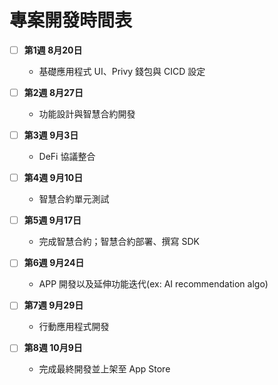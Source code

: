 # 專案開發時間表

- [ ] **第1週 8月20日**  
  - 基礎應用程式 UI、Privy 錢包與 CICD 設定  

- [ ] **第2週 8月27日**  
  - 功能設計與智慧合約開發  

- [ ] **第3週 9月3日**  
  - DeFi 協議整合  

- [ ] **第4週 9月10日**  
  - 智慧合約單元測試  

- [ ] **第5週 9月17日**  
  - 完成智慧合約；智慧合約部署、撰寫 SDK  

- [ ] **第6週 9月24日**  
  - APP 開發以及延伸功能迭代(ex: AI recommendation algo)

- [ ] **第7週 9月29日**  
  - 行動應用程式開發  

- [ ] **第8週 10月9日**  
  - 完成最終開發並上架至 App Store  

